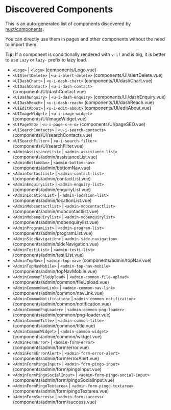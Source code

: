 # Discovered Components

This is an auto-generated list of components discovered by [nuxt/components](https://github.com/nuxt/components).

You can directly use them in pages and other components without the need to import them.

**Tip:** If a component is conditionally rendered with `v-if` and is big, it is better to use `Lazy` or `lazy-` prefix to lazy load.

- `<Logo>` | `<logo>` (components/Logo.vue)
- `<UIAlertDelete>` | `<u-i-alert-delete>` (components/UI/alertDelete.vue)
- `<UIDashChart>` | `<u-i-dash-chart>` (components/UI/dashChart.vue)
- `<UIDashContact>` | `<u-i-dash-contact>` (components/UI/dashContact.vue)
- `<UIDashEnquiry>` | `<u-i-dash-enquiry>` (components/UI/dashEnquiry.vue)
- `<UIDashReach>` | `<u-i-dash-reach>` (components/UI/dashReach.vue)
- `<UIEditAbout>` | `<u-i-edit-about>` (components/UI/editAbout.vue)
- `<UIImageWidget>` | `<u-i-image-widget>` (components/UI/imageWidget.vue)
- `<UIPageSEO>` | `<u-i-page-s-e-o>` (components/UI/pageSEO.vue)
- `<UISearchContacts>` | `<u-i-search-contacts>` (components/UI/searchContacts.vue)
- `<UISearchFilter>` | `<u-i-search-filter>` (components/UI/searchFilter.vue)
- `<AdminAssistanceList>` | `<admin-assistance-list>` (components/admin/assistanceList.vue)
- `<AdminBottomNav>` | `<admin-bottom-nav>` (components/admin/bottomNav.vue)
- `<AdminContactList>` | `<admin-contact-list>` (components/admin/contactList.vue)
- `<AdminEnquiryList>` | `<admin-enquiry-list>` (components/admin/enquiryList.vue)
- `<AdminLocationList>` | `<admin-location-list>` (components/admin/locationList.vue)
- `<AdminMobcontactlist>` | `<admin-mobcontactlist>` (components/admin/mobcontactlist.vue)
- `<AdminMobenquirylist>` | `<admin-mobenquirylist>` (components/admin/mobenquirylist.vue)
- `<AdminProgramList>` | `<admin-program-list>` (components/admin/programList.vue)
- `<AdminSideNavigation>` | `<admin-side-navigation>` (components/admin/sideNavigation.vue)
- `<AdminTestiList>` | `<admin-testi-list>` (components/admin/testiList.vue)
- `<AdminTopNav>` | `<admin-top-nav>` (components/admin/topNav.vue)
- `<AdminTopNavMobile>` | `<admin-top-nav-mobile>` (components/admin/topNavMobile.vue)
- `<AdminCommonFileUpload>` | `<admin-common-file-upload>` (components/admin/common/fileUpload.vue)
- `<AdminCommonNavLink>` | `<admin-common-nav-link>` (components/admin/common/navLink.vue)
- `<AdminCommonNotification>` | `<admin-common-notification>` (components/admin/common/notification.vue)
- `<AdminCommonPngLoader>` | `<admin-common-png-loader>` (components/admin/common/png-loader.vue)
- `<AdminCommonTitle>` | `<admin-common-title>` (components/admin/common/title.vue)
- `<AdminCommonWidget>` | `<admin-common-widget>` (components/admin/common/widget.vue)
- `<AdminFormError>` | `<admin-form-error>` (components/admin/form/error.vue)
- `<AdminFormErrorAlert>` | `<admin-form-error-alert>` (components/admin/form/errorAlert.vue)
- `<AdminFormPingoInput>` | `<admin-form-pingo-input>` (components/admin/form/pingoInput.vue)
- `<AdminFormPingoSocialInput>` | `<admin-form-pingo-social-input>` (components/admin/form/pingoSocialInput.vue)
- `<AdminFormPingoTextarea>` | `<admin-form-pingo-textarea>` (components/admin/form/pingoTextarea.vue)
- `<AdminFormSuccess>` | `<admin-form-success>` (components/admin/form/success.vue)
